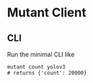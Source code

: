 # Mutant Client

## CLI

Run the minimal CLI like

```
mutant count yolov3
# returns {'count': 20000}
```